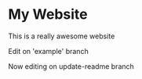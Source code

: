 # My Website

This is a really awesome website

Edit on 'example' branch

Now editing on update-readme branch
